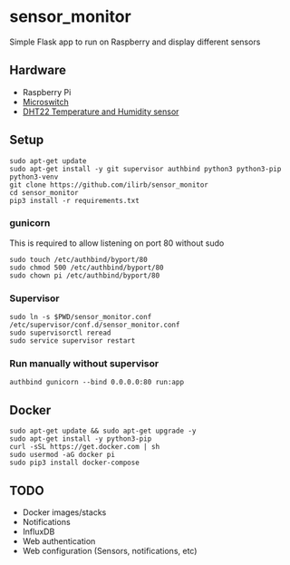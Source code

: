 # sensor_monitor

Simple Flask app to run on Raspberry and display different sensors

## Hardware

- Raspberry Pi
- [Microswitch](https://www.aliexpress.com/wholesale?catId=0&initiative_id=SB_20200725121427&SearchText=microswitch)
- [DHT22 Temperature and Humidity sensor](https://www.aliexpress.com/wholesale?catId=0&initiative_id=SB_20200725121509&SearchText=dht22)


## Setup

```
sudo apt-get update
sudo apt-get install -y git supervisor authbind python3 python3-pip python3-venv
git clone https://github.com/ilirb/sensor_monitor
cd sensor_monitor
pip3 install -r requirements.txt
```

### gunicorn

This is required to allow listening on port 80 without sudo

```
sudo touch /etc/authbind/byport/80
sudo chmod 500 /etc/authbind/byport/80
sudo chown pi /etc/authbind/byport/80
```

### Supervisor

```
sudo ln -s $PWD/sensor_monitor.conf /etc/supervisor/conf.d/sensor_monitor.conf
sudo supervisorctl reread
sudo service supervisor restart
```

### Run manually without supervisor

```
authbind gunicorn --bind 0.0.0.0:80 run:app
```

## Docker

```
sudo apt-get update && sudo apt-get upgrade -y
sudo apt-get install -y python3-pip
curl -sSL https://get.docker.com | sh
sudo usermod -aG docker pi
sudo pip3 install docker-compose
```

## TODO

- Docker images/stacks
- Notifications
- InfluxDB
- Web authentication
- Web configuration (Sensors, notifications, etc)
